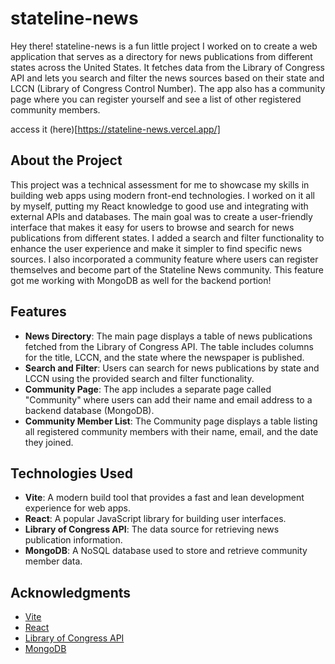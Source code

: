 # stateline-news

Hey there! stateline-news is a fun little project I worked on to create a web application that serves as a directory for news publications from different states across the United States. It fetches data from the Library of Congress API and lets you search and filter the news sources based on their state and LCCN (Library of Congress Control Number). The app also has a community page where you can register yourself and see a list of other registered community members.

access it (here)[https://stateline-news.vercel.app/]

## About the Project

This project was a technical assessment for me to showcase my skills in building web apps using modern front-end technologies. I worked on it all by myself, putting my React knowledge to good use and integrating with external APIs and databases.
The main goal was to create a user-friendly interface that makes it easy for users to browse and search for news publications from different states. I added a search and filter functionality to enhance the user experience and make it simpler to find specific news sources.
I also incorporated a community feature where users can register themselves and become part of the Stateline News community. This feature got me working with MongoDB as well for the backend portion!

## Features

- **News Directory**: The main page displays a table of news publications fetched from the Library of Congress API. The table includes columns for the title, LCCN, and the state where the newspaper is published.
- **Search and Filter**: Users can search for news publications by state and LCCN using the provided search and filter functionality.
- **Community Page**: The app includes a separate page called "Community" where users can add their name and email address to a backend database (MongoDB).
- **Community Member List**: The Community page displays a table listing all registered community members with their name, email, and the date they joined.

## Technologies Used

- **Vite**: A modern build tool that provides a fast and lean development experience for web apps.
- **React**: A popular JavaScript library for building user interfaces.
- **Library of Congress API**: The data source for retrieving news publication information.
- **MongoDB**: A NoSQL database used to store and retrieve community member data.

## Acknowledgments

- [Vite](https://vitejs.dev/)
- [React](https://reactjs.org/)
- [Library of Congress API](https://loc.gov/apis/)
- [MongoDB](https://www.mongodb.com/)
